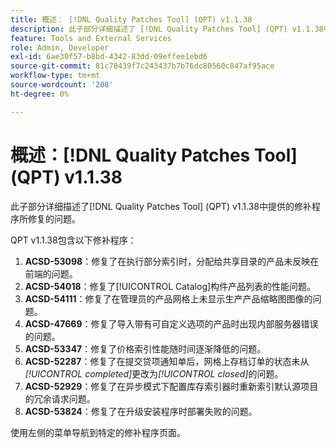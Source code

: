 ```yaml
---
title: 概述： [!DNL Quality Patches Tool] (QPT) v1.1.38
description: 此子部分详细描述了 [!DNL Quality Patches Tool] (QPT) v1.1.38中提供的修补程序所修复的问题。
feature: Tools and External Services
role: Admin, Developer
exl-id: 6ae30f57-b8bd-4342-83dd-09effee1ebd6
source-git-commit: 81c78439f7c243437b7b76dc80560c847af95ace
workflow-type: tm+mt
source-wordcount: '208'
ht-degree: 0%

---
```


# 概述：[!DNL Quality Patches Tool] (QPT) v1.1.38

此子部分详细描述了[!DNL Quality Patches Tool] (QPT) v1.1.38中提供的修补程序所修复的问题。

QPT v1.1.38包含以下修补程序：

1. **ACSD-53098**：修复了在执行部分索引时，分配给共享目录的产品未反映在前端的问题。
1. **ACSD-54018**：修复了[!UICONTROL Catalog]构件产品列表的性能问题。
1. **ACSD-54111**：修复了在管理员的产品网格上未显示生产产品缩略图图像的问题。
1. **ACSD-47669**：修复了导入带有可自定义选项的产品时出现内部服务器错误的问题。
1. **ACSD-53347**：修复了价格索引性能随时间逐渐降低的问题。
1. **ACSD-52287**：修复了在提交贷项通知单后，网格上存档订单的状态未从&#x200B;*[!UICONTROL completed]*&#x200B;更改为&#x200B;*[!UICONTROL closed]*&#x200B;的问题。
1. **ACSD-52929**：修复了在异步模式下配置库存索引器时重新索引默认源项目的冗余请求问题。
1. **ACSD-53824**：修复了在升级安装程序时部署失败的问题。

使用左侧的菜单导航到特定的修补程序页面。
